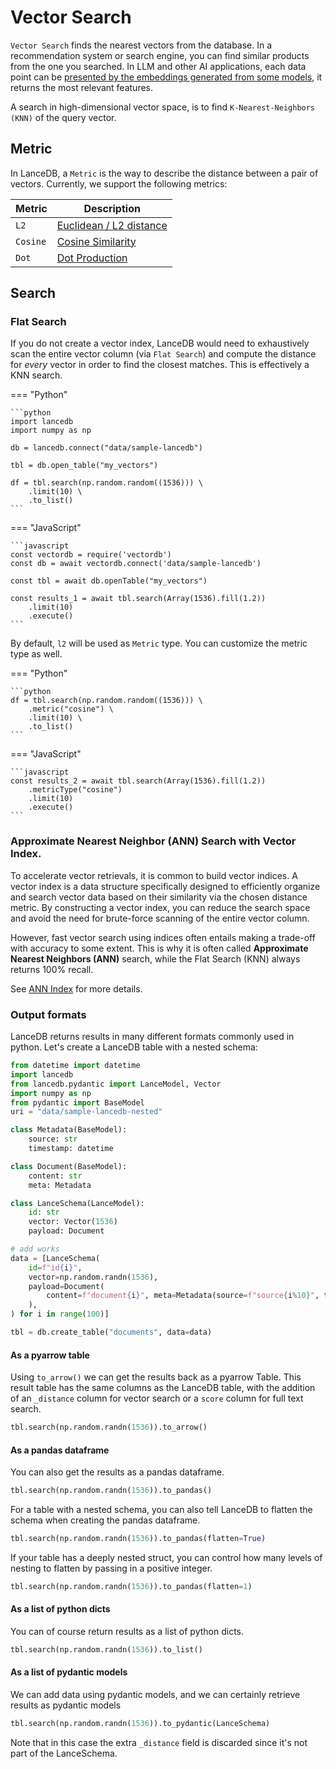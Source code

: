 # Vector Search

`Vector Search` finds the nearest vectors from the database.
In a recommendation system or search engine, you can find similar products from
the one you searched.
In LLM and other AI applications,
each data point can be [presented by the embeddings generated from some models](embeddings/index.md),
it returns the most relevant features.

A search in high-dimensional vector space, is to find `K-Nearest-Neighbors (KNN)` of the query vector.

## Metric

In LanceDB, a `Metric` is the way to describe the distance between a pair of vectors.
Currently, we support the following metrics:

| Metric      | Description                          |
| ----------- | ------------------------------------ |
| `L2`        | [Euclidean / L2 distance](https://en.wikipedia.org/wiki/Euclidean_distance) |
| `Cosine`    | [Cosine Similarity](https://en.wikipedia.org/wiki/Cosine_similarity)|
| `Dot`       | [Dot Production](https://en.wikipedia.org/wiki/Dot_product) |


## Search

### Flat Search

If you do not create a vector index, LanceDB would need to exhaustively scan the entire vector column (via `Flat Search`)
and compute the distance for *every* vector in order to find the closest matches. This is effectively a KNN search.


<!-- Setup Code
```python
import lancedb
import numpy as np
uri = "data/sample-lancedb"
db = lancedb.connect(uri)

data = [{"vector": row, "item": f"item {i}"}
     for i, row in enumerate(np.random.random((10_000, 1536)).astype('float32'))]

db.create_table("my_vectors", data=data)
```
-->
<!-- Setup Code
```javascript
const vectordb_setup = require('vectordb')
const db_setup = await vectordb_setup.connect('data/sample-lancedb')

let data = []
for (let i = 0; i < 10_000; i++) {
     data.push({vector: Array(1536).fill(i), id: `${i}`, content: "", longId: `${i}`},)
}
await db_setup.createTable('my_vectors', data)
```
-->
=== "Python"


    ```python
    import lancedb
    import numpy as np

    db = lancedb.connect("data/sample-lancedb")

    tbl = db.open_table("my_vectors")

    df = tbl.search(np.random.random((1536))) \
        .limit(10) \
        .to_list()
    ```

=== "JavaScript"

    ```javascript
    const vectordb = require('vectordb')
    const db = await vectordb.connect('data/sample-lancedb')

    const tbl = await db.openTable("my_vectors")

    const results_1 = await tbl.search(Array(1536).fill(1.2))
        .limit(10)
        .execute()
    ```

By default, `l2` will be used as `Metric` type. You can customize the metric type
as well.

=== "Python"

    ```python
    df = tbl.search(np.random.random((1536))) \
        .metric("cosine") \
        .limit(10) \
        .to_list()
    ```


=== "JavaScript"

    ```javascript
    const results_2 = await tbl.search(Array(1536).fill(1.2))
        .metricType("cosine")
        .limit(10)
        .execute()
    ```


### Approximate Nearest Neighbor (ANN) Search with Vector Index.

To accelerate vector retrievals, it is common to build vector indices.
A vector index is a data structure specifically designed to efficiently organize and
search vector data based on their similarity via the chosen distance metric.
By constructing a vector index, you can reduce the search space and avoid the need
for brute-force scanning of the entire vector column.

However, fast vector search using indices often entails making a trade-off with accuracy to some extent.
This is why it is often called **Approximate Nearest Neighbors (ANN)** search, while the Flat Search (KNN)
always returns 100% recall.

See [ANN Index](ann_indexes.md) for more details.


### Output formats

LanceDB returns results in many different formats commonly used in python.
Let's create a LanceDB table with a nested schema:

```python
from datetime import datetime
import lancedb
from lancedb.pydantic import LanceModel, Vector
import numpy as np
from pydantic import BaseModel
uri = "data/sample-lancedb-nested"

class Metadata(BaseModel):
    source: str
    timestamp: datetime

class Document(BaseModel):
    content: str
    meta: Metadata

class LanceSchema(LanceModel):
    id: str
    vector: Vector(1536)
    payload: Document

# add works
data = [LanceSchema(
    id=f"id{i}",
    vector=np.random.randn(1536),
    payload=Document(
        content=f"document{i}", meta=Metadata(source=f"source{i%10}", timestamp=datetime.now())
    ),
) for i in range(100)]

tbl = db.create_table("documents", data=data)
```

#### As a pyarrow table

Using `to_arrow()` we can get the results back as a pyarrow Table.
This result table has the same columns as the LanceDB table, with 
the addition of an `_distance` column for vector search or a `score`
column for full text search.

```python
tbl.search(np.random.randn(1536)).to_arrow()
```

#### As a pandas dataframe

You can also get the results as a pandas dataframe.

```python
tbl.search(np.random.randn(1536)).to_pandas()
```

For a table with a nested schema, you can also tell LanceDB to flatten
the schema when creating the pandas dataframe.

```python
tbl.search(np.random.randn(1536)).to_pandas(flatten=True)
```

If your table has a deeply nested struct, you can control how many levels
of nesting to flatten by passing in a positive integer.

```python
tbl.search(np.random.randn(1536)).to_pandas(flatten=1)
```


#### As a list of python dicts

You can of course return results as a list of python dicts.

```python
tbl.search(np.random.randn(1536)).to_list()
```

#### As a list of pydantic models

We can add data using pydantic models, and we can certainly
retrieve results as pydantic models

```python
tbl.search(np.random.randn(1536)).to_pydantic(LanceSchema)
```

Note that in this case the extra `_distance` field is discarded since
it's not part of the LanceSchema.